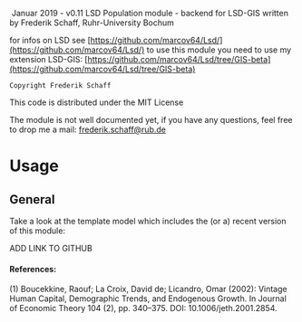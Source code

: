 ​                                                                                              Januar 2019 - v0.11
 LSD Population module - backend for LSD-GIS
  written by Frederik Schaff, Ruhr-University Bochum

  for infos on LSD see [https://github.com/marcov64/Lsd/](https://github.com/marcov64/Lsd/)
  to use this module you need to use my extension LSD-GIS: [https://github.com/marcov64/Lsd/tree/GIS-beta](https://github.com/marcov64/Lsd/tree/GIS-beta)

	Copyright Frederik Schaff
  This code is distributed under the MIT License

 The module is not well documented yet, if you have any questions, feel free to drop me a mail: [frederik.schaff@rub.de](frederik.schaff@rub.de) 

# Usage

## General

Take a look at the template model which includes the (or a) recent version of this module:

ADD LINK TO GITHUB

#### References:

(1) Boucekkine, Raouf; La Croix, David de; Licandro, Omar (2002): Vintage Human Capital, Demographic Trends, and Endogenous Growth. In Journal of Economic Theory 104 (2), pp. 340–375. DOI: 10.1006/jeth.2001.2854.

